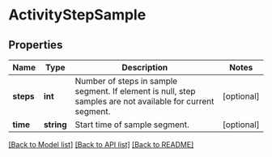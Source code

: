 # ActivityStepSample

## Properties
Name | Type | Description | Notes
------------ | ------------- | ------------- | -------------
**steps** | **int** | Number of steps in sample segment. If element is null, step samples are not available for current segment. | [optional] 
**time** | **string** | Start time of sample segment. | [optional] 

[[Back to Model list]](../README.md#documentation-for-models) [[Back to API list]](../README.md#documentation-for-api-endpoints) [[Back to README]](../README.md)

